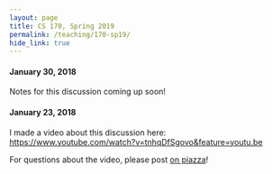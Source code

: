 ```yaml
---
layout: page
title: CS 170, Spring 2019
permalink: /teaching/170-sp19/
hide_link: true
---
```


#### January 30, 2018

Notes for this discussion coming up soon!

#### January 23, 2018

I made a video about this discussion here: <https://www.youtube.com/watch?v=tnhqDfSgovo&feature=youtu.be>

For questions about the video, please post [on piazza](https://piazza.com/class/jps21q5aago51y?cid=57)!
